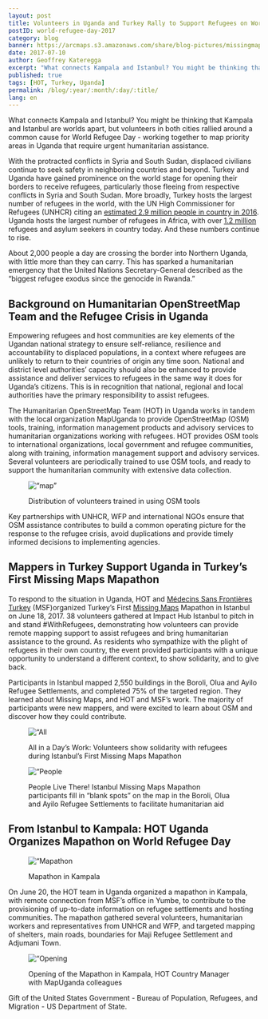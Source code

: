 ```yaml
---
layout: post
title: Volunteers in Uganda and Turkey Rally to Support Refugees on World Refugee Day
postID: world-refugee-day-2017
category: blog
banner: https://arcmaps.s3.amazonaws.com/share/blog-pictures/missingmaps-blog_20170710_banner.jpg
date: 2017-07-10
author: Geoffrey Kateregga
excerpt: "What connects Kampala and Istanbul? You might be thinking that Kampala and Istanbul are worlds apart, but volunteers in both cities rallied around a common cause for World Refugee Day - working together to map priority areas in Uganda that require urgent humanitarian assistance."
published: true
tags: [HOT, Turkey, Uganda]
permalink: /blog/:year/:month/:day/:title/
lang: en
---
```


What connects Kampala and Istanbul? You might be thinking that Kampala and Istanbul are worlds apart, but volunteers in both cities rallied around a common cause for World Refugee Day - working together to map priority areas in Uganda that require urgent humanitarian assistance. 

With the protracted conflicts in Syria and South Sudan, displaced civilians continue to seek safety in neighboring countries and beyond. Turkey and Uganda have gained prominence on the world stage for opening their borders to receive refugees, particularly those fleeing from respective conflicts in Syria and South Sudan. More broadly, Turkey hosts the largest number of refugees in the world, with the UN High Commissioner for Refugees (UNHCR) citing an [estimated 2.9 million people in country in 2016](http://www.unhcr.org/statistics/unhcrstats/5943e8a34/global-trends-forced-displacement-2016.html). Uganda hosts the largest number of refugees in Africa, with over [1.2 million](http://www.un.org/apps/news/story.asp?NewsID=57050#.WVEh0ROGOgQ) refugees and asylum seekers in country today. And these numbers continue to rise.

About 2,000 people a day are crossing the border into Northern Uganda, with little more than they can carry. This has sparked a humanitarian emergency that the United Nations Secretary-General described as the “biggest refugee exodus since the genocide in Rwanda.”

## Background on Humanitarian OpenStreetMap Team and the Refugee Crisis in Uganda

Empowering refugees and host communities are key elements of the Ugandan national strategy to ensure self-reliance, resilience and accountability to displaced populations, in a context where refugees are unlikely to return to their countries of origin any time soon. National and district level authorities’ capacity should also be enhanced to provide assistance and deliver services to refugees in the same way it does for Uganda’s citizens. This is in recognition that national, regional and local authorities have the primary responsibility to assist refugees.

The Humanitarian OpenStreetMap Team (HOT) in Uganda works in tandem with the local organization MapUganda to provide OpenStreetMap (OSM) tools, training, information management products and advisory services to humanitarian organizations working with refugees. HOT provides OSM tools to international organizations, local government and refugee communities, along with training, information management support and advisory services. Several volunteers are periodically trained to use OSM tools, and ready to support the humanitarian community with extensive data collection.

<figure>
<img src="https://arcmaps.s3.amazonaws.com/share/blog-pictures/missingmaps-blog_20170710_map.jpg" alt=“map”>
<p class="caption">Distribution of volunteers trained in using OSM tools</p>
</figure>

Key partnerships with UNHCR, WFP and international NGOs ensure that OSM assistance contributes to build a common operating picture for the response to the refugee crisis, avoid duplications and provide timely informed decisions to implementing agencies.

## Mappers in Turkey Support Uganda in Turkey’s First Missing Maps Mapathon

To respond to the situation in Uganda, HOT and [Médecins Sans Frontières Turkey](http://sinirtanimayandoktorlar.org/) (MSF)organized Turkey’s First [Missing Maps](http://www.missingmaps.org/) Mapathon in Istanbul on June 18, 2017. 38 volunteers gathered at Impact Hub Istanbul to pitch in and stand #WithRefugees, demonstrating how volunteers can provide remote mapping support to assist refugees and bring humanitarian assistance to the ground. As residents who sympathize with the plight of refugees in their own country, the event provided participants with a unique opportunity to understand a different context, to show solidarity, and to give back.

Participants in Istanbul mapped 2,550 buildings in the Boroli, Olua and Ayilo Refugee Settlements, and completed 75% of the targeted region. They learned about Missing Maps, and HOT and MSF’s work. The majority of participants were new mappers, and were excited to learn about OSM and discover how they could contribute.

<figure>
<img src="https://arcmaps.s3.amazonaws.com/share/blog-pictures/missingmaps-blog_20170710_pic1.jpg" alt=“All in a Day’s Work!”>
<p class="caption">All in a Day’s Work: Volunteers show solidarity with refugees during Istanbul’s First Missing Maps Mapathon</p>
</figure>

<figure>
<img src="https://arcmaps.s3.amazonaws.com/share/blog-pictures/missingmaps-blog_20170710_pic2.jpg" alt=“People Live There!”>
<p class="caption">People Live There! Istanbul Missing Maps Mapathon participants fill in “blank spots” on the map in the Boroli, Olua and Ayilo Refugee Settlements to facilitate humanitarian aid</p>
</figure>

## From Istanbul to Kampala: HOT Uganda Organizes Mapathon on World Refugee Day

<figure>
<img src="https://arcmaps.s3.amazonaws.com/share/blog-pictures/missingmaps-blog_20170710_pic3.jpg" alt=“Mapathon in Kampala”>
<p class="caption">Mapathon in Kampala</p>
</figure>

On June 20, the HOT team in Uganda organized a mapathon in Kampala, with remote connection from MSF’s office in Yumbe, to contribute to the provisioning of up-to-date information on refugee settlements and hosting communities. The mapathon gathered several volunteers, humanitarian workers and representatives from UNHCR and WFP, and targeted mapping of shelters, main roads, boundaries for Maji Refugee Settlement and Adjumani Town.

<figure>
<img src="https://arcmaps.s3.amazonaws.com/share/blog-pictures/missingmaps-blog_20170710_pic4.jpg" alt=“Opening of the Mapathon”>
<p class="caption">Opening of the Mapathon in Kampala, HOT Country Manager with MapUganda colleagues</p>
</figure>

Gift of the United States Government - Bureau of Population, Refugees, and Migration - US Department of State.

